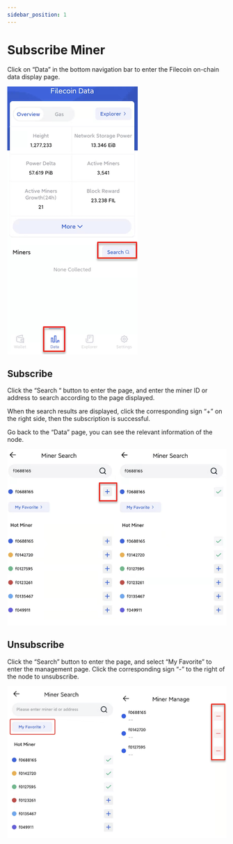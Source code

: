 ```yaml
---
sidebar_position: 1
---
```


# Subscribe Miner
Click on “Data” in the bottom navigation bar to enter the Filecoin on-chain data display page.

![](../img/data.png)

## Subscribe

Click the “Search “ button to enter the page, and enter the miner ID or address to search according to the page displayed. 

When the search results are displayed, click the corresponding sign “+” on the right side, then the subscription is successful. 

Go back to the “Data” page, you can see the relevant information of the node.

![](../img/subscribe-miner.png)

## Unsubscribe
Click the “Search” button to enter the page, and select “My Favorite” to enter the management page. Click the corresponding sign “-” to the right of the node to unsubscribe.

![](../img/unsubscribe-miner.png)

